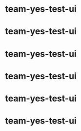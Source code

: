 # team-yes-test-ui
# team-yes-test-ui
# team-yes-test-ui
# team-yes-test-ui
# team-yes-test-ui
# team-yes-test-ui
